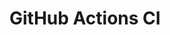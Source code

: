 # GitHub Actions CI































































































































































































































































































































































































































































































































































































































































































































































































































































































































































































































































































































































